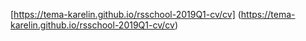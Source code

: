 [https://tema-karelin.github.io/rsschool-2019Q1-cv/cv] (https://tema-karelin.github.io/rsschool-2019Q1-cv/cv)